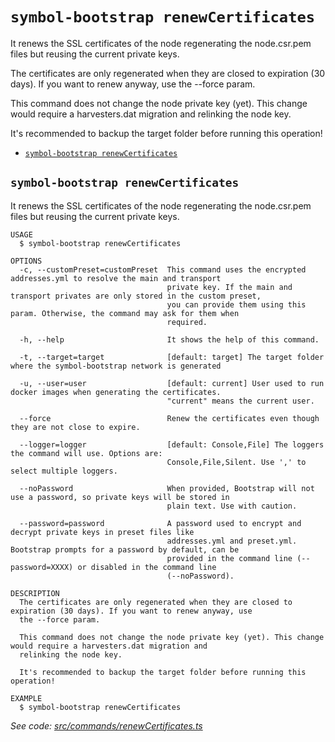 `symbol-bootstrap renewCertificates`
====================================

It renews the SSL certificates of the node regenerating the node.csr.pem files but reusing the current private keys.

The certificates are only regenerated when they are closed to expiration (30 days). If you want to renew anyway, use the --force param.

This command does not change the node private key (yet). This change would require a harvesters.dat migration and relinking the node key.

It's recommended to backup the target folder before running this operation!

* [`symbol-bootstrap renewCertificates`](#symbol-bootstrap-renewcertificates)

## `symbol-bootstrap renewCertificates`

It renews the SSL certificates of the node regenerating the node.csr.pem files but reusing the current private keys.

```
USAGE
  $ symbol-bootstrap renewCertificates

OPTIONS
  -c, --customPreset=customPreset  This command uses the encrypted addresses.yml to resolve the main and transport
                                   private key. If the main and transport privates are only stored in the custom preset,
                                   you can provide them using this param. Otherwise, the command may ask for them when
                                   required.

  -h, --help                       It shows the help of this command.

  -t, --target=target              [default: target] The target folder where the symbol-bootstrap network is generated

  -u, --user=user                  [default: current] User used to run docker images when generating the certificates.
                                   "current" means the current user.

  --force                          Renew the certificates even though they are not close to expire.

  --logger=logger                  [default: Console,File] The loggers the command will use. Options are:
                                   Console,File,Silent. Use ',' to select multiple loggers.

  --noPassword                     When provided, Bootstrap will not use a password, so private keys will be stored in
                                   plain text. Use with caution.

  --password=password              A password used to encrypt and decrypt private keys in preset files like
                                   addresses.yml and preset.yml. Bootstrap prompts for a password by default, can be
                                   provided in the command line (--password=XXXX) or disabled in the command line
                                   (--noPassword).

DESCRIPTION
  The certificates are only regenerated when they are closed to expiration (30 days). If you want to renew anyway, use 
  the --force param.

  This command does not change the node private key (yet). This change would require a harvesters.dat migration and 
  relinking the node key.

  It's recommended to backup the target folder before running this operation!

EXAMPLE
  $ symbol-bootstrap renewCertificates
```

_See code: [src/commands/renewCertificates.ts](https://github.com/fboucquez/symbol-bootstrap/blob/v1.1.7/src/commands/renewCertificates.ts)_
